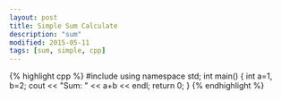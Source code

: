 ```yaml
---
layout: post
title: Simple Sum Calculate
description: "sum"
modified: 2015-05-11
tags: [sum, simple, cpp]
---
```

{% highlight cpp %}
#include <iostream>
using namespace std;
int main()
{
	int a=1, b=2;
	cout << "Sum: " << a+b << endl;
	return 0;
}
{% endhighlight %}
